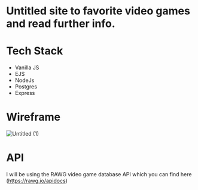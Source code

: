 # Untitled site to favorite video games and read further info.
# Tech Stack
- Vanilla JS
- EJS
- NodeJs
- Postgres
- Express 
# Wireframe
![Untitled (1)](https://user-images.githubusercontent.com/85405879/141378764-1d16efa8-2199-4072-937a-fc8c3a8343b0.png)

# API
I will be using the RAWG video game database API which you can find here (https://rawg.io/apidocs)

#
